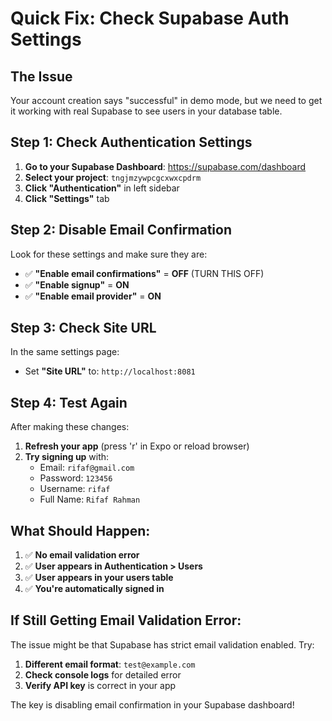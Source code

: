 # Quick Fix: Check Supabase Auth Settings

## The Issue
Your account creation says "successful" in demo mode, but we need to get it working with real Supabase to see users in your database table.

## Step 1: Check Authentication Settings
1. **Go to your Supabase Dashboard**: https://supabase.com/dashboard
2. **Select your project**: `tngjmzywpcgcxwxcpdrm`
3. **Click "Authentication"** in left sidebar
4. **Click "Settings"** tab

## Step 2: Disable Email Confirmation
Look for these settings and make sure they are:
- ✅ **"Enable email confirmations"** = **OFF** (TURN THIS OFF)
- ✅ **"Enable signup"** = **ON**
- ✅ **"Enable email provider"** = **ON**

## Step 3: Check Site URL
In the same settings page:
- Set **"Site URL"** to: `http://localhost:8081`

## Step 4: Test Again
After making these changes:
1. **Refresh your app** (press 'r' in Expo or reload browser)
2. **Try signing up** with:
   - Email: `rifaf@gmail.com`
   - Password: `123456`
   - Username: `rifaf`
   - Full Name: `Rifaf Rahman`

## What Should Happen:
1. ✅ **No email validation error**
2. ✅ **User appears in Authentication > Users**
3. ✅ **User appears in your users table**
4. ✅ **You're automatically signed in**

## If Still Getting Email Validation Error:
The issue might be that Supabase has strict email validation enabled. Try:
1. **Different email format**: `test@example.com`
2. **Check console logs** for detailed error
3. **Verify API key** is correct in your app

The key is disabling email confirmation in your Supabase dashboard!
